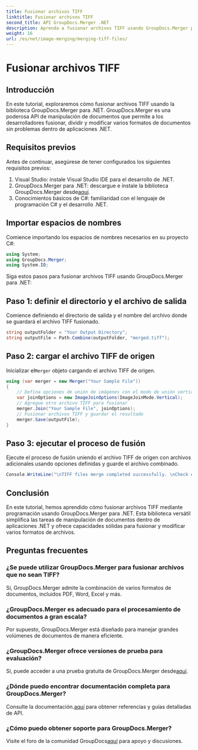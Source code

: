 ```yaml
---
title: Fusionar archivos TIFF
linktitle: Fusionar archivos TIFF
second_title: API GroupDocs.Merger .NET
description: Aprenda a fusionar archivos TIFF usando GroupDocs.Merger para .NET. Fusione, divida y modifique documentos sin problemas dentro de sus aplicaciones .NET.
weight: 16
url: /es/net/image-merging/merging-tiff-files/
---
```


# Fusionar archivos TIFF

## Introducción
En este tutorial, exploraremos cómo fusionar archivos TIFF usando la biblioteca GroupDocs.Merger para .NET. GroupDocs.Merger es una poderosa API de manipulación de documentos que permite a los desarrolladores fusionar, dividir y modificar varios formatos de documentos sin problemas dentro de aplicaciones .NET.
## Requisitos previos
Antes de continuar, asegúrese de tener configurados los siguientes requisitos previos:
1. Visual Studio: instale Visual Studio IDE para el desarrollo de .NET.
2. GroupDocs.Merger para .NET: descargue e instale la biblioteca GroupDocs.Merger desde[aquí](https://releases.groupdocs.com/merger/net/).
3. Conocimientos básicos de C#: familiaridad con el lenguaje de programación C# y el desarrollo .NET.

## Importar espacios de nombres
Comience importando los espacios de nombres necesarios en su proyecto C#:
```csharp
using System; 
using GroupDocs.Merger;
using System.IO;
```

Siga estos pasos para fusionar archivos TIFF usando GroupDocs.Merger para .NET:
## Paso 1: definir el directorio y el archivo de salida
Comience definiendo el directorio de salida y el nombre del archivo donde se guardará el archivo TIFF fusionado.
```csharp
string outputFolder = "Your Output Directory";
string outputFile = Path.Combine(outputFolder, "merged.tiff");
```
## Paso 2: cargar el archivo TIFF de origen
 Inicializar el`Merger` objeto cargando el archivo TIFF de origen.
```csharp
using (var merger = new Merger("Your Sample File"))
{
    // Defina opciones de unión de imágenes con el modo de unión vertical
    var joinOptions = new ImageJoinOptions(ImageJoinMode.Vertical);
    // Agregue otro archivo TIFF para fusionar
    merger.Join("Your Sample File", joinOptions);
    // Fusionar archivos TIFF y guardar el resultado
    merger.Save(outputFile);
}
```
## Paso 3: ejecutar el proceso de fusión
Ejecute el proceso de fusión uniendo el archivo TIFF de origen con archivos adicionales usando opciones definidas y guarde el archivo combinado.
```csharp
Console.WriteLine("\nTIFF files merge completed successfully. \nCheck output in {0}", outputFolder);
```

## Conclusión
En este tutorial, hemos aprendido cómo fusionar archivos TIFF mediante programación usando GroupDocs.Merger para .NET. Esta biblioteca versátil simplifica las tareas de manipulación de documentos dentro de aplicaciones .NET y ofrece capacidades sólidas para fusionar y modificar varios formatos de archivos.

## Preguntas frecuentes
### ¿Se puede utilizar GroupDocs.Merger para fusionar archivos que no sean TIFF?
Sí, GroupDocs.Merger admite la combinación de varios formatos de documentos, incluidos PDF, Word, Excel y más.
### ¿GroupDocs.Merger es adecuado para el procesamiento de documentos a gran escala?
Por supuesto, GroupDocs.Merger está diseñado para manejar grandes volúmenes de documentos de manera eficiente.
### ¿GroupDocs.Merger ofrece versiones de prueba para evaluación?
 Sí, puede acceder a una prueba gratuita de GroupDocs.Merger desde[aquí](https://releases.groupdocs.com/).
### ¿Dónde puedo encontrar documentación completa para GroupDocs.Merger?
 Consulte la documentación.[aquí](https://tutorials.groupdocs.com/merger/net/) para obtener referencias y guías detalladas de API.
### ¿Cómo puedo obtener soporte para GroupDocs.Merger?
 Visite el foro de la comunidad GroupDocs[aquí](https://forum.groupdocs.com/c/merger/32) para apoyo y discusiones.